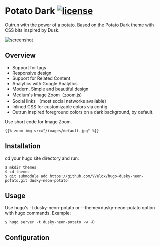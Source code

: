 # Potato Dark [![license](https://img.shields.io/github/license/mashape/apistatus.svg)](https://github.com/surajmandalcell/potato-dark/blob/master/license.md) 

Outrun with the power of a potato. Based on the Potato Dark theme with CSS bits inspired by Dusk.

![screenshot](https://github.com/surajmandalcell/potato-dark/blob/master/images/screenshot.png)   

## Overview

* Support for tags
* Responsive design
* Support for Related Content
* Analytics with Google Analytics
* Modern, Simple and beautiful design
* Medium's Image Zoom（[zoom.js](https://github.com/fat/zoom.js/))
* Social links （most social networks available）
* Inlined CSS for customizable colors via config.
* Outrun inspired foreground colors on a dark background, by default.

Use short code for Image Zoom.

```
{{% zoom-img src="/images/default.jpg" %}}
```

## Installation

cd your hugo site directory and run:

```shell
$ mkdir themes
$ cd themes
$ git submodule add https://github.com/VVelox/hugo-dusky-neon-potato.git dusky-neon-potato
```

## Usage

Use hugo's -t dusky-neon-potato or --theme=dusky-neon-potato option with hugo commands. Example:

```shell
$ hugo server -t dusky-neon-potato -w -D
```

## Configuration
